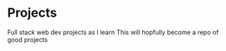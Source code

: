 # Projects
Full stack web dev projects as I learn
This will hopfully become a repo of good projects
